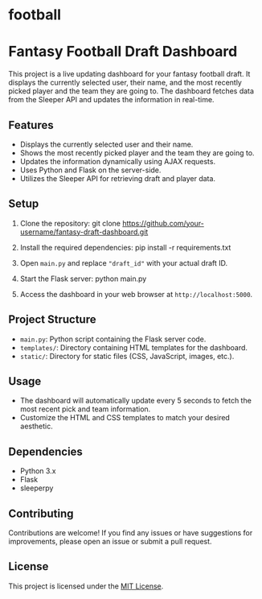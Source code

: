 # football
# Fantasy Football Draft Dashboard

This project is a live updating dashboard for your fantasy football draft. It displays the currently selected user, their name, and the most recently picked player and the team they are going to. The dashboard fetches data from the Sleeper API and updates the information in real-time.

## Features

- Displays the currently selected user and their name.
- Shows the most recently picked player and the team they are going to.
- Updates the information dynamically using AJAX requests.
- Uses Python and Flask on the server-side.
- Utilizes the Sleeper API for retrieving draft and player data.

## Setup

1. Clone the repository:  git clone https://github.com/your-username/fantasy-draft-dashboard.git

2. Install the required dependencies:
pip install -r requirements.txt
3. Open `main.py` and replace `"draft_id"` with your actual draft ID.
4. Start the Flask server: python main.py

5. Access the dashboard in your web browser at `http://localhost:5000`.

## Project Structure

- `main.py`: Python script containing the Flask server code.
- `templates/`: Directory containing HTML templates for the dashboard.
- `static/`: Directory for static files (CSS, JavaScript, images, etc.).

## Usage

- The dashboard will automatically update every 5 seconds to fetch the most recent pick and team information.
- Customize the HTML and CSS templates to match your desired aesthetic.

## Dependencies

- Python 3.x
- Flask
- sleeperpy

## Contributing

Contributions are welcome! If you find any issues or have suggestions for improvements, please open an issue or submit a pull request.

## License

This project is licensed under the [MIT License](LICENSE).
